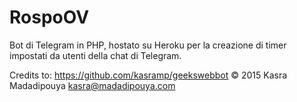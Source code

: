 # RospoOV
Bot di Telegram in PHP, hostato su Heroku per la creazione di timer impostati da utenti della chat di Telegram.

Credits to:
https://github.com/kasramp/geekswebbot
© 2015 Kasra Madadipouya <kasra@madadipouya.com>
